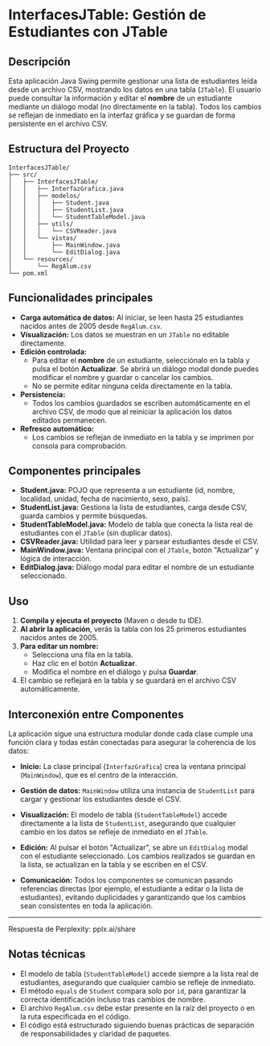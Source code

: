 # InterfacesJTable: Gestión de Estudiantes con JTable

## Descripción

Esta aplicación Java Swing permite gestionar una lista de estudiantes leída desde un archivo CSV, mostrando los datos en una tabla (`JTable`). El usuario puede consultar la información y editar el **nombre** de un estudiante mediante un diálogo modal (no directamente en la tabla). Todos los cambios se reflejan de inmediato en la interfaz gráfica y se guardan de forma persistente en el archivo CSV.

## Estructura del Proyecto

```
InterfacesJTable/
├── src/
│   ├── InterfacesJTable/
│   │   ├── InterfazGrafica.java
│   │   ├── modelos/
│   │   │   ├── Student.java
│   │   │   ├── StudentList.java
│   │   │   └── StudentTableModel.java
│   │   ├── utils/
│   │   │   └── CSVReader.java
│   │   └── vistas/
│   │       ├── MainWindow.java
│   │       └── EditDialog.java
│   └── resources/
│       └── RegAlum.csv
└── pom.xml
```

## Funcionalidades principales

- **Carga automática de datos:** Al iniciar, se leen hasta 25 estudiantes nacidos antes de 2005 desde `RegAlum.csv`.
- **Visualización:** Los datos se muestran en un `JTable` no editable directamente.
- **Edición controlada:**  
  - Para editar el **nombre** de un estudiante, selecciónalo en la tabla y pulsa el botón **Actualizar**. Se abrirá un diálogo modal donde puedes modificar el nombre y guardar o cancelar los cambios.
  - No se permite editar ninguna celda directamente en la tabla.
- **Persistencia:**  
  - Todos los cambios guardados se escriben automáticamente en el archivo CSV, de modo que al reiniciar la aplicación los datos editados permanecen.
- **Refresco automático:**  
  - Los cambios se reflejan de inmediato en la tabla y se imprimen por consola para comprobación.

## Componentes principales

- **Student.java:** POJO que representa a un estudiante (id, nombre, localidad, unidad, fecha de nacimiento, sexo, país).
- **StudentList.java:** Gestiona la lista de estudiantes, carga desde CSV, guarda cambios y permite búsquedas.
- **StudentTableModel.java:** Modelo de tabla que conecta la lista real de estudiantes con el `JTable` (sin duplicar datos).
- **CSVReader.java:** Utilidad para leer y parsear estudiantes desde el CSV.
- **MainWindow.java:** Ventana principal con el `JTable`, botón "Actualizar" y lógica de interacción.
- **EditDialog.java:** Diálogo modal para editar el nombre de un estudiante seleccionado.

## Uso

1. **Compila y ejecuta el proyecto** (Maven o desde tu IDE).
2. **Al abrir la aplicación**, verás la tabla con los 25 primeros estudiantes nacidos antes de 2005.
3. **Para editar un nombre:**
   - Selecciona una fila en la tabla.
   - Haz clic en el botón **Actualizar**.
   - Modifica el nombre en el diálogo y pulsa **Guardar**.
4. El cambio se reflejará en la tabla y se guardará en el archivo CSV automáticamente.


## Interconexión entre Componentes

La aplicación sigue una estructura modular donde cada clase cumple una función clara y todas están conectadas para asegurar la coherencia de los datos:

- **Inicio:** La clase principal (`InterfazGrafica`) crea la ventana principal (`MainWindow`), que es el centro de la interacción.

- **Gestión de datos:** `MainWindow` utiliza una instancia de `StudentList` para cargar y gestionar los estudiantes desde el CSV.

- **Visualización:** El modelo de tabla (`StudentTableModel`) accede directamente a la lista de `StudentList`, asegurando que cualquier 
cambio en los datos se refleje de inmediato en el `JTable`.

- **Edición:** Al pulsar el botón "Actualizar", se abre un `EditDialog` modal con el estudiante seleccionado. Los cambios realizados
 se guardan en la lista, se actualizan en la tabla y se escriben en el CSV.

- **Comunicación:** Todos los componentes se comunican pasando referencias directas (por ejemplo, el estudiante a editar 
o la lista de estudiantes), evitando duplicidades y garantizando que los cambios sean consistentes en toda la aplicación.



---
Respuesta de Perplexity: pplx.ai/share

## Notas técnicas

- El modelo de tabla (`StudentTableModel`) accede siempre a la lista real de estudiantes, asegurando que cualquier cambio se refleje de inmediato.
- El método `equals` de `Student` compara solo por `id`, para garantizar la correcta identificación incluso tras cambios de nombre.
- El archivo `RegAlum.csv` debe estar presente en la raíz del proyecto o en la ruta especificada en el código.
- El código está estructurado siguiendo buenas prácticas de separación de responsabilidades y claridad de paquetes.

